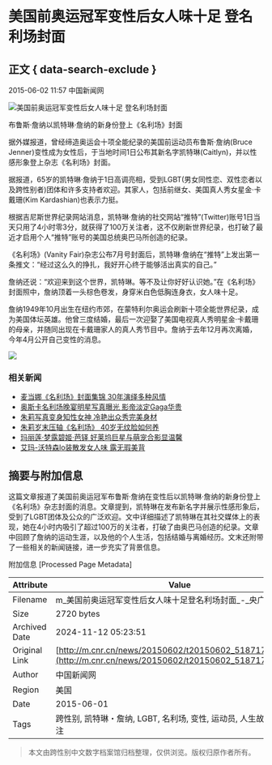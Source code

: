 # 美国前奥运冠军变性后女人味十足 登名利场封面

## 正文 { data-search-exclude }


2015-06-02 11:57 中国新闻网

![美国前奥运冠军变性后女人味十足 登名利场封面](./W020150602430957846798.jpg)

布鲁斯·詹纳以凯特琳·詹纳的新身份登上《名利场》封面

据外媒报道，曾经缔造奥运会十项全能纪录的美国前运动员布鲁斯·詹纳(Bruce Jenner)变性成为女性后，于当地时间1日公布其新名字凯特琳(Caitlyn)，并以性感形象登上杂志《名利场》封面。

据报道，65岁的凯特琳·詹纳于1日高调亮相，受到LGBT(男女同性恋、双性恋者以及跨性别者)团体和许多支持者欢迎。其家人，包括前继女、美国真人秀女星金·卡戴珊(Kim Kardashian)也表示力挺。

根据吉尼斯世界纪录网站消息，凯特琳·詹纳的社交网站“推特”(Twitter)账号1日当天只用了4小时零3分，就获得了100万关注者，这不仅刷新世界纪录，也打破了最近才启用个人“推特”账号的美国总统奥巴马所创造的纪录。

《名利场》(Vanity Fair)杂志公布7月号封面后，凯特琳·詹纳在“推特”上发出第一条推文：“经过这么久的挣扎，我好开心终于能够活出真实的自己。”

詹纳还说：“欢迎来到这个世界，凯特琳。等不及让你好好认识她。”在《名利场》封面照中，詹纳顶着一头棕色卷发，身穿米白色低胸连身衣，女人味十足。

詹纳1949年10月出生在纽约市郊，在蒙特利尔奥运会刷新十项全能世界纪录，成为美国体坛英雄。他曾三度结婚，最后一次迎娶了美国电视真人秀明星金·卡戴珊的母亲，并随同出现在卡戴珊家人的真人秀节目中。詹纳于去年12月再次离婚，今年4月公开自己变性的消息。

![](http://m.cnr.cn/sjbanner/20150518/W020150518601846657818.jpg)

### 相关新闻

- [麦当娜《名利场》封面集锦 30年演绎多种风情](http://www.cnr.cn/ent/list/20150425/t20150425_518395956.shtml)
- [奥斯卡名利场晚宴明星写真曝光 影帝淡定Gaga华贵](http://www.cnr.cn/ent/tpgd/20150225/t20150225_517801915.shtml)
- [朱莉写真变身知性女神 冷艳出众秀完美身材](http://www.cnr.cn/ent/tpgd/20141111/t20141111_516760081.shtml)
- [朱莉岁末压轴《名利场》 40岁无纹脸如何养](http://www.cnr.cn/newscenter/vxjk/ladylist/20141110/t20141110_516756398.shtml)
- [玛丽莲·梦露碧姬·芭铎 好莱坞巨星与萌宠合影显温馨](http://www.cnr.cn/ent/list/20141021/t20141021_516638307.shtml)
- [艾玛-沃特森lo装散发女人味 露无瑕美背](http://www.cnr.cn/picture/pic/yu/20150423/t20150423_518383777.shtml)

## 摘要与附加信息

<!-- tcd_abstract -->
这篇文章报道了美国前奥运冠军布鲁斯·詹纳在变性后以凯特琳·詹纳的新身份登上《名利场》杂志封面的消息。文章提到，凯特琳在发布新名字并展示性感形象后，受到了LGBT团体及公众的广泛欢迎。文中详细描述了凯特琳在其社交媒体上的表现，她在4小时内吸引了超过100万的关注者，打破了由奥巴马创造的纪录。文章中回顾了詹纳的运动生涯，以及他的个人生活，包括结婚与离婚经历。文末还附带了一些相关的新闻链接，进一步充实了背景信息。
<!-- tcd_abstract_end -->

附加信息 [Processed Page Metadata]

| Attribute       | Value                                  |
|-----------------|----------------------------------------|
| Filename        | m_美国前奥运冠军变性后女人味十足登名利场封面_-_央广网.md                             |
| Size            | 2720 bytes                           |
| Archived Date   | 2024-11-12 05:23:51                             |
| Original Link   | [http://m.cnr.cn/news/20150602/t20150602_518717560.html](http://m.cnr.cn/news/20150602/t20150602_518717560.html)                       |
| Author          | 中国新闻网                               |
| Region          | 美国                               |
| Date            | 2015-06-01                                 |
| Tags            | 跨性别, 凯特琳・詹纳, LGBT, 名利场, 变性, 运动员, 人生故事, 社会关注                                 |
>
> 本文由跨性别中文数字档案馆归档整理，仅供浏览。版权归原作者所有。
>